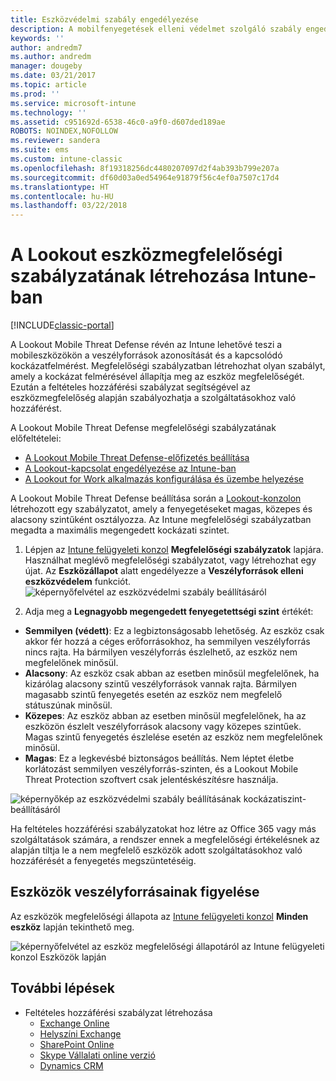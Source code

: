 ```yaml
---
title: Eszközvédelmi szabály engedélyezése
description: A mobilfenyegetések elleni védelmet szolgáló szabály engedélyezése az eszköz megfelelőségi szabályzatában.
keywords: ''
author: andredm7
ms.author: andredm
manager: dougeby
ms.date: 03/21/2017
ms.topic: article
ms.prod: ''
ms.service: microsoft-intune
ms.technology: ''
ms.assetid: c951692d-6538-46c0-a9f0-d607ded189ae
ROBOTS: NOINDEX,NOFOLLOW
ms.reviewer: sandera
ms.suite: ems
ms.custom: intune-classic
ms.openlocfilehash: 8f19318256dc4480207097d2f4ab393b799e207a
ms.sourcegitcommit: df60d03a0ed54964e91879f56c4ef0a7507c17d4
ms.translationtype: HT
ms.contentlocale: hu-HU
ms.lasthandoff: 03/22/2018
---
```

# <a name="create-lookout-device-compliance-policy-in-intune"></a>A Lookout eszközmegfelelőségi szabályzatának létrehozása Intune-ban

[!INCLUDE[classic-portal](../includes/classic-portal.md)]

A Lookout Mobile Threat Defense révén az Intune lehetővé teszi a mobileszközökön a veszélyforrások azonosítását és a kapcsolódó kockázatfelmérést. Megfelelőségi szabályzatban létrehozhat olyan szabályt, amely a kockázat felmérésével állapítja meg az eszköz megfelelőségét. Ezután a feltételes hozzáférési szabályzat segítségével az eszközmegfelelőség alapján szabályozhatja a szolgáltatásokhoz való hozzáférést.

A Lookout Mobile Threat Defense megfelelőségi szabályzatának előfeltételei:

- [A Lookout Mobile Threat Defense-előfizetés beállítása](setup-your-lookout-mtd-subscription.md)
- [A Lookout-kapcsolat engedélyezése az Intune-ban](enable-lookout-mtd-connection.md)
- [A Lookout for Work alkalmazás konfigurálása és üzembe helyezése](configure-deploy-lookout-for-work-app.md)

A Lookout Mobile Threat Defense beállítása során a [Lookout-konzolon](https://aad.lookout.com) létrehozott egy szabályzatot, amely a fenyegetéseket magas, közepes és alacsony szintűként osztályozza. Az Intune megfelelőségi szabályzatban megadta a maximális megengedett kockázati szintet.

1. Lépjen az [Intune felügyeleti konzol](https://manage.microsoft.com) **Megfelelőségi szabályzatok** lapjára. Használhat meglévő megfelelőségi szabályzatot, vagy létrehozhat egy újat. Az **Eszközállapot** alatt engedélyezze a **Veszélyforrások elleni eszközvédelem** funkciót.
  ![képernyőfelvétel az eszközvédelmi szabály beállításáról](../media/mtp/mtp-compliance-policy-rule.png)

2. Adja meg a **Legnagyobb megengedett fenyegetettségi szint** értékét:
  * **Semmilyen (védett)**: Ez a legbiztonságosabb lehetőség.  Az eszköz csak akkor fér hozzá a céges erőforrásokhoz, ha semmilyen veszélyforrás nincs rajta.  Ha bármilyen veszélyforrás észlelhető, az eszköz nem megfelelőnek minősül.  
  * **Alacsony**: Az eszköz csak abban az esetben minősül megfelelőnek, ha kizárólag alacsony szintű veszélyforrások vannak rajta. Bármilyen magasabb szintű fenyegetés esetén az eszköz nem megfelelő státuszúnak minősül.
  * **Közepes**: Az eszköz abban az esetben minősül megfelelőnek, ha az eszközön észlelt veszélyforrások alacsony vagy közepes szintűek. Magas szintű fenyegetés észlelése esetén az eszköz nem megfelelőnek minősül.
  * **Magas**: Ez a legkevésbé biztonságos beállítás. Nem léptet életbe korlátozást semmilyen veszélyforrás-szinten, és a Lookout Mobile Threat Protection szoftvert csak jelentéskészítésre használja.

![képernyőkép az eszközvédelmi szabály beállításának kockázatiszint-beállításáról](../media/mtp/mtp-compliance-policy-setting.png)

Ha feltételes hozzáférési szabályzatokat hoz létre az Office 365 vagy más szolgáltatások számára, a rendszer ennek a megfelelőségi értékelésnek az alapján tiltja le a nem megfelelő eszközök adott szolgáltatásokhoz való hozzáférését a fenyegetés megszüntetéséig.

## <a name="monitor-device-threats"></a>Eszközök veszélyforrásainak figyelése
Az eszközök megfelelőségi állapota az [Intune felügyeleti konzol](https://manage.microsoft.com) **Minden eszköz** lapján tekinthető meg.

![képernyőfelvétel az eszköz megfelelőségi állapotáról az Intune felügyeleti konzol Eszközök lapján](../media/mtp/mtp-device-status-intune-console.png)

## <a name="next-steps"></a>További lépések
* Feltételes hozzáférési szabályzat létrehozása
  * [Exchange Online](restrict-access-to-exchange-online-with-microsoft-intune.md)
  * [Helyszíni Exchange](restrict-access-to-exchange-onpremises-with-microsoft-intune.md)
  * [SharePoint Online](restrict-access-to-sharepoint-online-with-microsoft-intune.md)
  * [Skype Vállalati online verzió](restrict-access-to-skype-for-business-online-with-microsoft-intune.md)
  * [Dynamics CRM](restrict-access-to-dynamics-crm-online-with-microsoft-intune.md)
